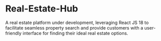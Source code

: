 # Real-Estate-Hub
A real estate platform under development, leveraging React JS 18 to facilitate seamless property search and provide customers with a user-friendly interface for finding their ideal real estate options.
